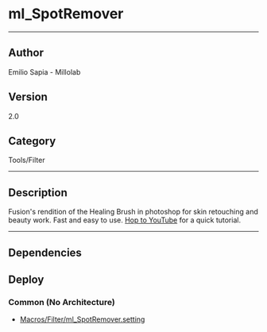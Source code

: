 # ml_SpotRemover
___

## Author
Emilio Sapia - Millolab

## Version
2.0

## Category
Tools/Filter

___

## Description
<p>Fusion's rendition of the Healing Brush in photoshop for skin retouching and beauty work. Fast and easy to use. <a href="https://www.youtube.com/watch?v=Z2hHbzQ_Rac">Hop to YouTube</a> for a quick tutorial.</p>

___

## Dependencies

## Deploy

### Common (No Architecture)

<ul>
<li><a href="https://gitlab.com/WeSuckLess/Reactor/-/blob/master/Atoms/com.Millolab.ml_SpotRemover/Macros/Filter/ml_SpotRemover.setting?ref_type=heads">Macros/Filter/ml_SpotRemover.setting</a></li>
</ul>
